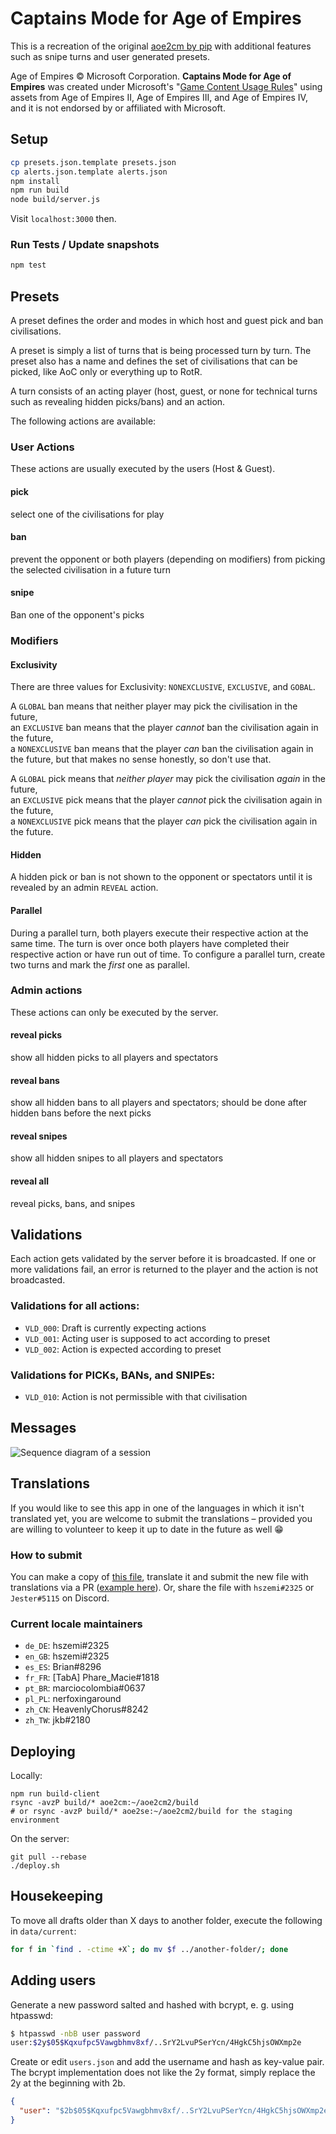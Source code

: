 # Captains Mode for Age of Empires

This is a recreation of the original [aoe2cm by pip](https://github.com/aocpip/aoe2cm) 
with additional features such as snipe turns and user generated presets.

Age of Empires © Microsoft Corporation.
**Captains Mode for Age of Empires** was created under Microsoft's "[Game Content Usage Rules](https://www.xbox.com/en-us/developers/rules)" using assets from Age of Empires II, Age of Empires III, and Age of Empires IV,
and it is not endorsed by or affiliated with Microsoft.


## Setup

```bash
cp presets.json.template presets.json
cp alerts.json.template alerts.json
npm install
npm run build
node build/server.js
```

Visit `localhost:3000` then.

### Run Tests / Update snapshots

```bash
npm test
```

## Presets

A preset defines the order and modes in which host and guest pick and ban 
civilisations.

A preset is simply a list of turns that is being processed turn by turn.
The preset also has a name and defines the set of civilisations that can
be picked, like AoC only or everything up to RotR.

A turn consists of an acting player (host, guest, or none for technical 
turns such as revealing hidden picks/bans) and an action.

The following actions are available:

### User Actions

These actions are usually executed by the users (Host & Guest).

#### pick
select one of the civilisations for play

#### ban
prevent the opponent or both players (depending on modifiers) from picking the selected 
civilisation in a future turn

#### snipe
Ban one of the opponent's picks

### Modifiers

#### Exclusivity

There are three values for Exclusivity: `NONEXCLUSIVE`, `EXCLUSIVE`, and `GOBAL`.

A `GLOBAL` ban means that neither player may pick the civilisation in the future,  
an `EXCLUSIVE` ban means that the player *cannot* ban the civilisation again in the future,  
a `NONEXCLUSIVE` ban means that the player *can* ban the civilisation again in the future, 
but that makes no sense honestly, so don't use that.

A `GLOBAL` pick means that *neither player* may pick the civilisation *again* in the future,  
an `EXCLUSIVE` pick means that the player *cannot* pick the civilisation again in the future,  
a `NONEXCLUSIVE` pick means that the player *can* pick the civilisation again in the future.


#### Hidden

A hidden pick or ban is not shown to the opponent or spectators until it is revealed by an admin `REVEAL` action.

#### Parallel

During a parallel turn, both players execute their respective action at the same time. 
The turn is over once both players have completed their respective action or have run out of time.
To configure a parallel turn, create two turns and mark the *first* one as parallel.


### Admin actions

These actions can only be executed by the server.

#### reveal picks
show all hidden picks to all players and spectators

#### reveal bans
show all hidden bans to all players and spectators; should be done 
after hidden bans before the next picks

#### reveal snipes
show all hidden snipes to all players and spectators

#### reveal all
reveal picks, bans, and snipes

## Validations

Each action gets validated by the server before it is broadcasted.
If one or more validations fail, an error is returned to the player and the
action is not broadcasted.

### Validations for all actions:
- `VLD_000`: Draft is currently expecting actions 
- `VLD_001`: Acting user is supposed to act according to preset 
- `VLD_002`: Action is expected according to preset

### Validations for PICKs, BANs, and SNIPEs: 
- `VLD_010`: Action is not permissible with that civilisation


## Messages

![Sequence diagram of a session](session.png)

## Translations
If you would like to see this app in one of the languages in which it isn't 
translated yet, you are welcome to submit the translations &ndash; provided 
you are willing to volunteer to keep it up to date in the future as well 😁

### How to submit
You can  make a copy of [this file](src/languages/en_GB.json), translate it and 
submit the new file with translations via a 
PR ([example here](https://github.com/SiegeEngineers/aoe2cm2/pull/45)). 
Or, share the file with `hszemi#2325` or `Jester#5115` on Discord.

### Current locale maintainers

- `de_DE`: hszemi#2325
- `en_GB`: hszemi#2325
- `es_ES`: Brian#8296
- `fr_FR`: [TabA] Phare_Macie#1818
- `pt_BR`: marciocolombia#0637
- `pl_PL`: nerfoxingaround
- `zh_CN`: HeavenlyChorus#8242
- `zh_TW`: jkb#2180

## Deploying

Locally:
```shell
npm run build-client
rsync -avzP build/* aoe2cm:~/aoe2cm2/build
# or rsync -avzP build/* aoe2se:~/aoe2cm2/build for the staging environment
```

On the server:
```shell
git pull --rebase
./deploy.sh
```

## Housekeeping

To move all drafts older than X days to another folder, execute the following in `data/current`:

```sh
for f in `find . -ctime +X`; do mv $f ../another-folder/; done
```

## Adding users

Generate a new password salted and hashed with bcrypt, e. g. using htpasswd:

```sh
$ htpasswd -nbB user password
user:$2y$05$Kqxufpc5Vawgbhmv8xf/..SrY2LvuPSerYcn/4HgkC5hjsOWXmp2e
```

Create or edit `users.json` and add the username and hash as key-value pair.
The bcrypt implementation does not like the 2y format, simply replace the 2y at the beginning with 2b.

```json
{
  "user": "$2b$05$Kqxufpc5Vawgbhmv8xf/..SrY2LvuPSerYcn/4HgkC5hjsOWXmp2e"
}
```
